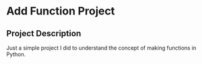 # Add Function Project

## Project Description
Just a simple project I did to understand the concept of making functions in Python.
